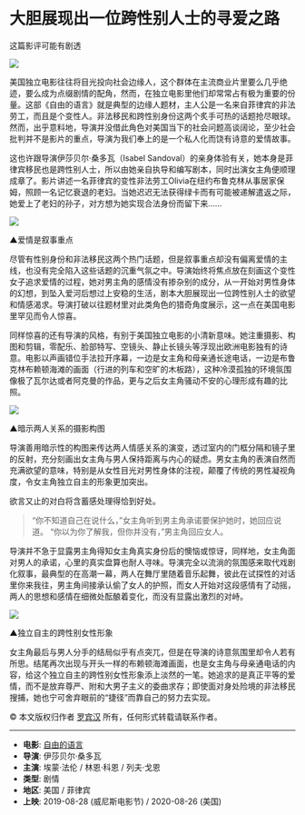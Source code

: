 # 大胆展现出一位跨性别人士的寻爱之路

这篇影评可能有剧透

![](https://img3.doubanio.com/view/thing_review/l/public/p5791927.webp)

美国独立电影往往将目光投向社会边缘人，这个群体在主流商业片里要么几乎绝迹，要么成为点缀剧情的配角，然而，在独立电影里他们却常常占有极为重要的份量。这部《自由的语言》就是典型的边缘人题材，主人公是一名来自菲律宾的非法劳工，而且是个变性人。非法移民和跨性别身份这两个炙手可热的话题抢尽眼球。然而，出乎意料地，导演并没借此角色对美国当下的社会问题高谈阔论，至少社会批判并不是影片的重点，导演为我们奉上的是一个私人化而饶有诗意的爱情故事。

这也许跟导演伊莎贝尔·桑多瓦（Isabel Sandoval）的亲身体验有关，她本身是菲律宾移民也是跨性别人士，所以由她亲自执导和编写剧本，同时出演女主角便顺理成章了。影片讲述一名菲律宾的变性非法劳工Olivia在纽约布鲁克林从事居家保姆，照顾一名记忆衰退的老妇。当她迟迟无法获得绿卡而有可能被递解遣返之际，她爱上了老妇的孙子，对方想为她实现合法身份而留下来……

![](https://img1.doubanio.com/view/thing_review/l/public/p5791928.webp)

▲爱情是叙事重点

尽管有性别身份和非法移民这两个热门话题，但是叙事重点却没有偏离爱情的主线，也没有完全陷入这些话题的沉重气氛之中。导演始终将焦点放在刻画这个变性女子追求爱情的过程，她对男主角的感情没有掺杂别的成分，从一开始对男性身体的幻想，到坠入爱河后想过上安稳的生活，剧本大胆展现出一位跨性别人士的欲望和情感渴求。导演打破以往题材里对此类角色的猎奇角度展示，这一点在美国电影里罕见而令人惊喜。

同样惊喜的还有导演的风格，有别于美国独立电影的小清新意味。她注重摄影、构图和剪辑，零配乐、脸部特写、空镜头、静止长镜头等浮现出欧洲电影独有的诗意。电影以声画错位手法拉开序幕，一边是女主角和母亲通长途电话，一边是布鲁克林布赖顿海滩的画面（行进的列车和空旷的木板路），这种冷漠孤独的环境氛围像极了瓦尔达或者阿克曼的作品，更与之后女主角骚动不安的心理形成有趣的比照。

![](https://img1.doubanio.com/view/thing_review/l/public/p5791929.webp)

▲暗示两人关系的摄影构图

导演善用暗示性的构图来传达两人情感关系的演变，透过室内的门框分隔和镜子里的反射，充分刻画出女主角与男人保持距离与内心的疑虑。男女主角的表演自然而充满欲望的意味，特别是从女性目光对男性身体的注视，颠覆了传统的男性凝视角度，令女主角独立自主的形象更加突出。

欲言又止的对白将含蓄感处理得恰到好处。

> “你不知道自己在说什么，”女主角听到男主角承诺要保护她时，她回应说道。 “你以为你了解我，但你并没有，”男主角回应女人。

导演并不急于显露男主角得知女主角真实身份后的懊恼或惊讶，同样地，女主角面对男人的承诺，心里的真实盘算也耐人寻味。导演完全以流淌的氛围感来取代戏剧化叙事，最典型的在高潮一幕，两人在舞厅里随着音乐起舞，彼此在试探性的对话里你来我往，男主角间接承认偷了女人的护照，而女人开始对这段感情有了动摇，两人的思想和感情在细微处酝酿着变化，而没有显露出激烈的对峙。

![](https://img1.doubanio.com/view/thing_review/l/public/p5791930.webp)

▲独立自主的跨性别女性形象

女主角最后与男人分手的结局似乎有点突兀，但是在导演的诗意氛围里却令人若有所思。结尾再次出现与开头一样的布赖顿海滩画面，也是女主角与母亲通电话的内容，给这个独立自主的跨性别女性形象添上淡然的一笔。她追求的是真正平等的爱情，而不是放弃尊严、附和大男子主义的委曲求存；即使面对身处险境的非法移民搜捕，她也宁可舍弃眼前的“捷径”而靠自己的努力去实现。

© 本文版权归作者 [罗宾汉](https://www.douban.com/people/itheque/) 所有，任何形式转载请联系作者。

---

- **电影**: [自由的语言](https://movie.douban.com/subject/33383633/)
- **导演**: 伊莎贝尔·桑多瓦
- **主演**: 埃蒙·法伦 / 林恩·科恩 / 列夫·戈恩
- **类型**: 剧情
- **地区**: 美国 / 菲律宾
- **上映**: 2019-08-28 (威尼斯电影节) / 2020-08-26 (美国)